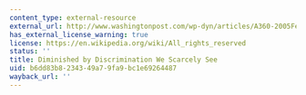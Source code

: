 ```yaml
---
content_type: external-resource
external_url: http://www.washingtonpost.com/wp-dyn/articles/A360-2005Feb5.html
has_external_license_warning: true
license: https://en.wikipedia.org/wiki/All_rights_reserved
status: ''
title: Diminished by Discrimination We Scarcely See
uid: b6dd83b8-2343-49a7-9fa9-bc1e69264487
wayback_url: ''
---
```

